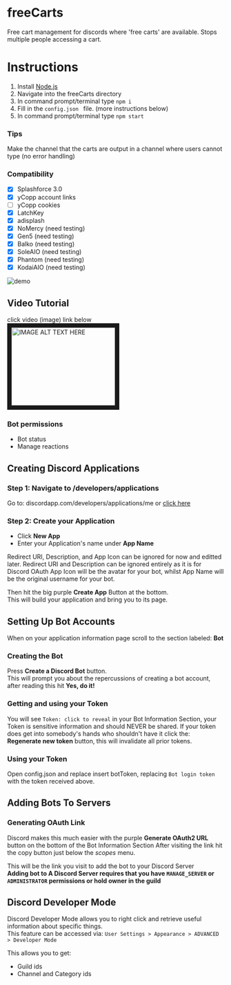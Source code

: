 # freeCarts
Free cart management for discords where 'free carts' are available. Stops multiple people accessing a cart. 

# Instructions
1. Install [Node.js](https://nodejs.org/en/download/)
2. Navigate into the freeCarts directory
3. In command prompt/terminal type `npm i`
4. Fill in the `config.json ` file. (more instructions below)
5. In command prompt/terminal type `npm start`

### Tips
Make the channel that the carts are output in a channel where users cannot type (no error handling)

### Compatibility
- [x] Splashforce 3.0
- [x] yCopp account links
- [ ] yCopp cookies
- [x] LatchKey
- [x] adisplash
- [x] NoMercy (need testing)
- [x] Gen5 (need testing)
- [x] Balko (need testing)
- [x] SoleAIO (need testing)
- [x] Phantom (need testing)
- [x] KodaiAIO (need testing)

![demo](https://i.imgur.com/YSlcJAG.png)

## Video Tutorial
click video (image) link below  
<a href="http://www.youtube.com/watch?feature=player_embedded&v=ns6HeuZF3qU
" target="_blank"><img src="https://i.ytimg.com/vi/ns6HeuZF3qU/hqdefault.jpg?sqp=-oaymwEZCPYBEIoBSFXyq4qpAwsIARUAAIhCGAFwAQ==&rs=AOn4CLBA8DA1pdx9Gp2EDDpNRS8PtEvbFg" 
alt="IMAGE ALT TEXT HERE" width="240" height="180" border="10" /></a>

### Bot permissions
* Bot status
* Manage reactions

## Creating Discord Applications 
### Step 1: Navigate to /developers/applications
Go to: discordapp.com/developers/applications/me or [click here](https://discordapp.com/developers/applications/me)

### Step 2: Create your Application
- Click **New App**
- Enter your Application's name under **App Name**  

Redirect URI, Description, and App Icon can be ignored for now and editted later. Redirect URI and Description can be ignored entirely as it is for Discord OAuth
App Icon will be the avatar for your bot, whilst App Name will be the original username for your bot.  

Then hit the big purple **Create App** Button at the bottom.  
This will build your application and bring you to its page.  

## Setting Up Bot Accounts
When on your application information page scroll to the section labeled: **Bot**  

### Creating the Bot
Press **Create a Discord Bot** button.  
This will prompt you about the repercussions of creating a bot account, after reading this hit **Yes, do it!**  

### Getting and using your Token
You will see `Token: click to reveal` in your Bot Information Section, your Token is sensitive information and should NEVER be shared.
If your token does get into somebody's hands who shouldn't have it click the: **Regenerate new token** button, this will invalidate all prior tokens.

### Using your Token
Open config.json and replace insert botToken, replacing `Bot login token` with the token received above.

## Adding Bots To Servers
### Generating OAuth Link
Discord makes this much easier with the purple **Generate OAuth2 URL** button on the bottom of the Bot Information Section
After visiting the link hit the copy button just below the *scopes* menu.  

This will be the link you visit to add the bot to your Discord Server  
**Adding bot to A Discord Server requires that you have `MANAGE_SERVER` or `ADMINISTRATOR` permissions or hold owner in the guild**

## Discord Developer Mode
Discord Developer Mode allows you to right click and retrieve useful information about specific things.  
This feature can be accessed via: `User Settings > Appearance > ADVANCED > Developer Mode`

This allows you to get:
- Guild ids
- Channel and Category ids
